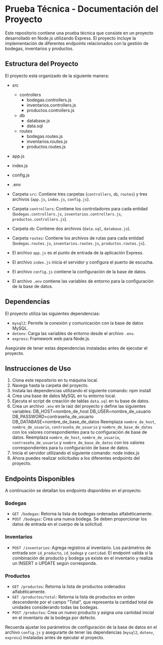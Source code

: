 # Prueba Técnica - Documentación del Proyecto

Este repositorio contiene una prueba técnica que consiste en un proyecto desarrollado en Node.js utilizando Express. El proyecto incluye la implementación de diferentes endpoints relacionados con la gestión de bodegas, inventarios y productos.

## Estructura del Proyecto

El proyecto está organizado de la siguiente manera:

- src
  - controllers
    - bodegas.controllers.js
    - inventarios.controllers.js
    - productos.controllers.js
  - db
    - database.js
    - data.sql
  - routes
    - bodegas.routes.js
    - inventarios.routes.js
    - productos.routes.js
- app.js
- index.js
- config.js
- .env

- Carpeta `src`: Contiene tres carpetas (`controllers`, `db`, `routes`) y tres archivos (`app.js`, `index.js`, `config.js`).
- Carpeta `controllers`: Contiene los controladores para cada entidad (`bodegas.controllers.js`, `inventarios.controllers.js`, `productos.controllers.js`).
- Carpeta `db`: Contiene dos archivos (`data.sql`, `database.js`).
- Carpeta `routes`: Contiene los archivos de rutas para cada entidad (`bodegas.routes.js`, `inventarios.routes.js`, `productos.routes.js`).
- El archivo `app.js` es el punto de entrada de la aplicación Express.
- El archivo `index.js` inicia el servidor y configura el puerto de escucha.
- El archivo `config.js` contiene la configuración de la base de datos.
- El archivo `.env` contiene las variables de entorno para la configuración de la base de datos.

## Dependencias

El proyecto utiliza las siguientes dependencias:

- `mysql2`: Permite la conexión y comunicación con la base de datos MySQL.
- `dotenv`: Carga las variables de entorno desde el archivo `.env`.
- `express`: Framework web para Node.js.

Asegúrate de tener estas dependencias instaladas antes de ejecutar el proyecto.

## Instrucciones de Uso

1. Clona este repositorio en tu máquina local.
2. Navega hasta la carpeta del proyecto.
3. Instala las dependencias utilizando el siguiente comando: npm install
4. Crea una base de datos MySQL en tu entorno local.
5. Ejecuta el script de creación de tablas `data.sql` en tu base de datos.
6. Crea un archivo `.env` en la raíz del proyecto y define las siguientes variables:
DB_HOST=nombre_de_host
DB_USER=nombre_de_usuario
DB_PASSWORD=contraseña_de_usuario
DB_DATABASE=nombre_de_base_de_datos
Reemplaza `nombre_de_host`, `nombre_de_usuario`, `contraseña_de_usuario` y `nombre_de_base_de_datos` con los valores correspondientes para tu configuración de base de datos.
Reemplaza `nombre_de_host`, `nombre_de_usuario`, `contraseña_de_usuario` y `nombre_de_base_de_datos` con los valores correspondientes para tu configuración de base de datos.
7. Inicia el servidor utilizando el siguiente comando:
node index.js
8. Ahora puedes realizar solicitudes a los diferentes endpoints del proyecto.

## Endpoints Disponibles

A continuación se detallan los endpoints disponibles en el proyecto:

### Bodegas

- `GET /bodegas`: Retorna la lista de bodegas ordenadas alfabéticamente.
- `POST /bodegas`: Crea una nueva bodega. Se deben proporcionar los datos de entrada en el cuerpo de la solicitud.

### Inventarios

- `POST /inventarios`: Agrega registros al inventario. Los parámetros de entrada son `id_producto`, `id_bodega` y `cantidad`. El endpoint valida si la combinación de producto y bodega ya existe en el inventario y realiza un INSERT o UPDATE según corresponda.

### Productos

- `GET /productos`: Retorna la lista de productos ordenados alfabéticamente.
- `GET /productos/total`: Retorna la lista de productos en orden descendente por el campo "Total", que representa la cantidad total de unidades considerando todas las bodegas.
- `POST /productos`: Crea un nuevo producto y asigna una cantidad inicial en el inventario de la bodega por defecto.

Recuerda ajustar los parámetros de configuración de la base de datos en el archivo `config.js` y asegurarte de tener las dependencias (`mysql2`, `dotenv`, `express`) instaladas antes de ejecutar el proyecto.